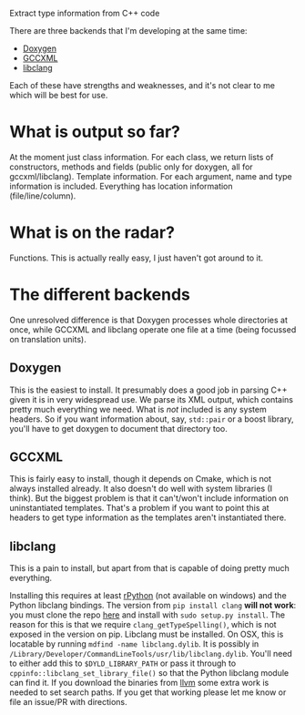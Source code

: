 Extract type information from C++ code

There are three backends that I'm developing at the same time:

* [Doxygen](http://doxygen.org)
* [GCCXML](http://gccxml.github.io)
* [libclang](http://clang.llvm.org/doxygen/group__CINDEX.html)

Each of these have strengths and weaknesses, and it's not clear to me which will be best for use.

# What is output so far?

At the moment just class information.  For each class, we return lists of constructors, methods and fields (public only for doxygen, all for gccxml/libclang).  Template information.  For each argument, name and type information is included.  Everything has location information (file/line/column).

# What is on the radar?

Functions.  This is actually really easy, I just haven't got around to it.

# The different backends

One unresolved difference is that Doxygen processes whole directories at once, while GCCXML and libclang operate one file at a time (being focussed on translation units).

## Doxygen

This is the easiest to install.  It presumably does a good job in parsing C++ given it is in very widespread use.  We parse its XML output, which contains pretty much everything we need.  What is *not* included is any system headers.  So if you want information about, say, `std::pair` or a boost library, you'll have to get doxygen to document that directory too.

## GCCXML

This is fairly easy to install, though it depends on Cmake, which is not always installed already.  It also doesn't do well with system libraries (I think).  But the biggest problem is that it can't/won't include information on uninstantiated templates.  That's a problem if you want to point this at headers to get type information as the templates aren't instantiated there.

## libclang

This is a pain to install, but apart from that is capable of doing pretty much everything.

Installing this requires at least [rPython](http://cran.r-project.org/web/packages/rPython) (not available on windows) and the Python libclang bindings.  The version from `pip install clang` **will not work**: you must clone the repo [here](https://github.com/trolldbois/python-clang) and install with `sudo setup.py install`.  The reason for this is that we require `clang_getTypeSpelling()`, which is not exposed in the version on pip.  Libclang must be installed.  On OSX, this is locatable by running `mdfind -name libclang.dylib`.  It is possibly in `/Library/Developer/CommandLineTools/usr/lib/libclang.dylib`.  You'll need to either add this to `$DYLD_LIBRARY_PATH` or pass it through to `cppinfo::libclang_set_library_file()` so that the Python libclang module can find it.  If you download the binaries from [llvm](http://llvm.org) some extra work is needed to set search paths.  If you get that working please let me know or file an issue/PR with directions.
